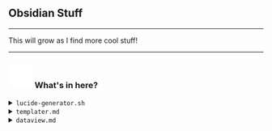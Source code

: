 
## Obsidian Stuff
****

<!-- A cute little gif banner & screenshot? -->

This will grow as I find more cool stuff!

****

### <img src="meta/list-tree.svg"> What's in here? 

<details>
<summary><code>lucide-generator.sh</code></summary>

[Go There!](./lucide-generator.sh)
> A bash script that will take a set of [Lucide](https://lucide.dev) icons and make an Obsidian CSS snippet that'll let you use those icons in your Obsidian callouts (providing Obsidian has the icon).
>  
> `> [!custom-cat-purple]`  
> <img src="meta/Example custom callout.png">
<!-- TODO: Screenshot -->

</details>

<details>
<summary><code>templater.md</code></summary>

[Go There!](templater.md)
> A selection of [Templater](https://github.com/SilentVoid13/Templater) scripts & snippets that I like.

</details>

<details>
<summary><code>dataview.md</code></summary>

[Go There!](dataview.md)
> A selection of [Dataview]() scripts & snippets that I like.

</details>
